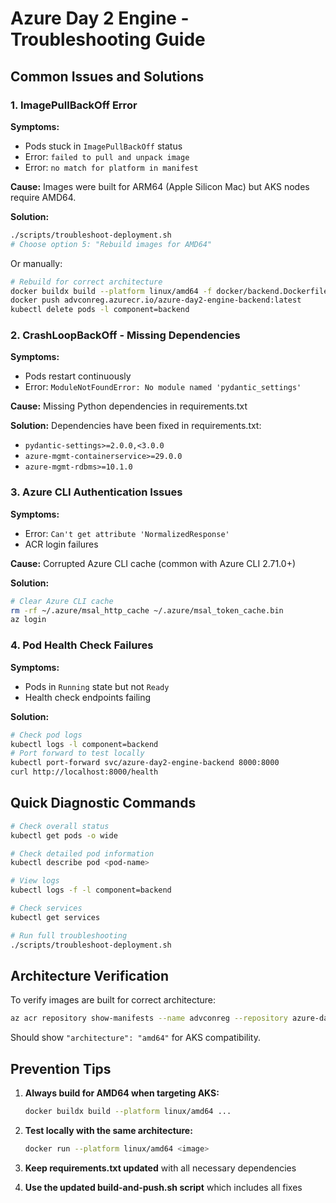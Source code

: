 # Azure Day 2 Engine - Troubleshooting Guide

## Common Issues and Solutions

### 1. ImagePullBackOff Error

**Symptoms:**
- Pods stuck in `ImagePullBackOff` status
- Error: `failed to pull and unpack image`
- Error: `no match for platform in manifest`

**Cause:**
Images were built for ARM64 (Apple Silicon Mac) but AKS nodes require AMD64.

**Solution:**
```bash
./scripts/troubleshoot-deployment.sh
# Choose option 5: "Rebuild images for AMD64"
```

Or manually:
```bash
# Rebuild for correct architecture
docker buildx build --platform linux/amd64 -f docker/backend.Dockerfile -t advconreg.azurecr.io/azure-day2-engine-backend:latest --load .
docker push advconreg.azurecr.io/azure-day2-engine-backend:latest
kubectl delete pods -l component=backend
```

### 2. CrashLoopBackOff - Missing Dependencies

**Symptoms:**
- Pods restart continuously
- Error: `ModuleNotFoundError: No module named 'pydantic_settings'`

**Cause:**
Missing Python dependencies in requirements.txt

**Solution:**
Dependencies have been fixed in requirements.txt:
- `pydantic-settings>=2.0.0,<3.0.0`
- `azure-mgmt-containerservice>=29.0.0`
- `azure-mgmt-rdbms>=10.1.0`

### 3. Azure CLI Authentication Issues

**Symptoms:**
- Error: `Can't get attribute 'NormalizedResponse'`
- ACR login failures

**Cause:**
Corrupted Azure CLI cache (common with Azure CLI 2.71.0+)

**Solution:**
```bash
# Clear Azure CLI cache
rm -rf ~/.azure/msal_http_cache ~/.azure/msal_token_cache.bin
az login
```

### 4. Pod Health Check Failures

**Symptoms:**
- Pods in `Running` state but not `Ready`
- Health check endpoints failing

**Solution:**
```bash
# Check pod logs
kubectl logs -l component=backend
# Port forward to test locally
kubectl port-forward svc/azure-day2-engine-backend 8000:8000
curl http://localhost:8000/health
```

## Quick Diagnostic Commands

```bash
# Check overall status
kubectl get pods -o wide

# Check detailed pod information
kubectl describe pod <pod-name>

# View logs
kubectl logs -f -l component=backend

# Check services
kubectl get services

# Run full troubleshooting
./scripts/troubleshoot-deployment.sh
```

## Architecture Verification

To verify images are built for correct architecture:
```bash
az acr repository show-manifests --name advconreg --repository azure-day2-engine-backend --detail | grep architecture
```

Should show `"architecture": "amd64"` for AKS compatibility.

## Prevention Tips

1. **Always build for AMD64 when targeting AKS:**
   ```bash
   docker buildx build --platform linux/amd64 ...
   ```

2. **Test locally with the same architecture:**
   ```bash
   docker run --platform linux/amd64 <image>
   ```

3. **Keep requirements.txt updated** with all necessary dependencies

4. **Use the updated build-and-push.sh script** which includes all fixes
